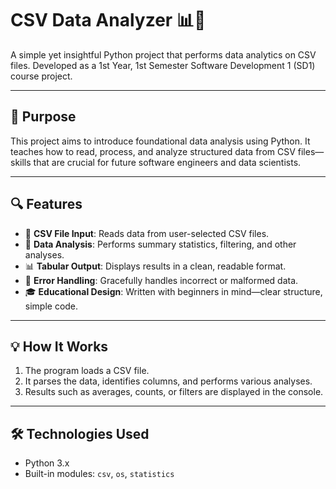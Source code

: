 # CSV Data Analyzer 📊🧠

A simple yet insightful Python project that performs data analytics on CSV files. Developed as a 1st Year, 1st Semester Software Development 1 (SD1) course project.

---

## 🚀 Purpose

This project aims to introduce foundational data analysis using Python. It teaches how to read, process, and analyze structured data from CSV files—skills that are crucial for future software engineers and data scientists.

---

## 🔍 Features

- 📁 **CSV File Input**: Reads data from user-selected CSV files.
- 🧮 **Data Analysis**: Performs summary statistics, filtering, and other analyses.
- 📊 **Tabular Output**: Displays results in a clean, readable format.
- 🔧 **Error Handling**: Gracefully handles incorrect or malformed data.
- 🎓 **Educational Design**: Written with beginners in mind—clear structure, simple code.

---

## 💡 How It Works

1. The program loads a CSV file.
2. It parses the data, identifies columns, and performs various analyses.
3. Results such as averages, counts, or filters are displayed in the console.

---

## 🛠 Technologies Used

- Python 3.x
- Built-in modules: `csv`, `os`, `statistics`
